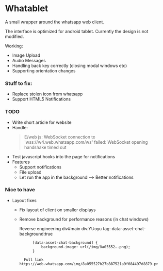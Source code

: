 # Whatablet

A small wrapper around the whatsapp web client.

The interface is optimized for android tablet. Currently the design is not modified.

Working:

* Image Upload
* Audio Messages
* Handling back key correctly (closing modal windows etc)
* Supporting orientation changes

### Stuff to fix:

* Replace stolen icon from whatsapp
* Support HTML5 Notifications

### TODO
* Write short article for website
* Handle:
    > E/web js: WebSocket connection to 'wss://w4.web.whatsapp.com/ws' failed: WebSocket opening handshake timed out
* Test javascript hooks into the page for notifications
* Features
    * Support notifications
    * File upload
    * Let run the app in the background ==> Better notifications
   
### Nice to have
* Layout fixes
    * Fix layout of client on smaller displays
    * Remove background for performance reasons (in chat windows)

        Reverse engineering
            div#main
                div.YUoyu tag: data-asset-chat-background:true 
                
                [data-asset-chat-background] {
                    background-image: url(/img/8a05552….png);
                }
            
            Full link https://web.whatsapp.com/img/8a055527b27b887521a9f084497d8879.png
